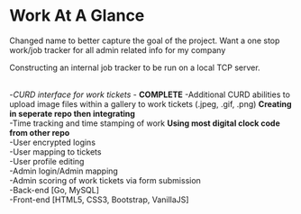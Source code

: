 <h1>Work At A Glance</h1>
<p>Changed name to better capture the goal of the project. Want a one stop work/job tracker for all admin related info for my company</p>
Constructing an internal job tracker to be run on a local TCP server.<br /><br />


-<i>CURD interface for work tickets</i> - <b>COMPLETE</b>
-Additional CURD abilities to upload image files within a gallery to work tickets (.jpeg, .gif, .png) <b>Creating in seperate repo then integrating</b><br />
-Time tracking and time stamping of work <b> Using most digital clock code from other repo</b><br />
-User encrypted logins<br />
-User mapping to tickets<br />
-User profile editing<br />
-Admin login/Admin mapping<br />
-Admin scoring of work tickets via form submission<br />
-Back-end [Go, MySQL]<br />
-Front-end [HTML5, CSS3, Bootstrap, VanillaJS]<br />
